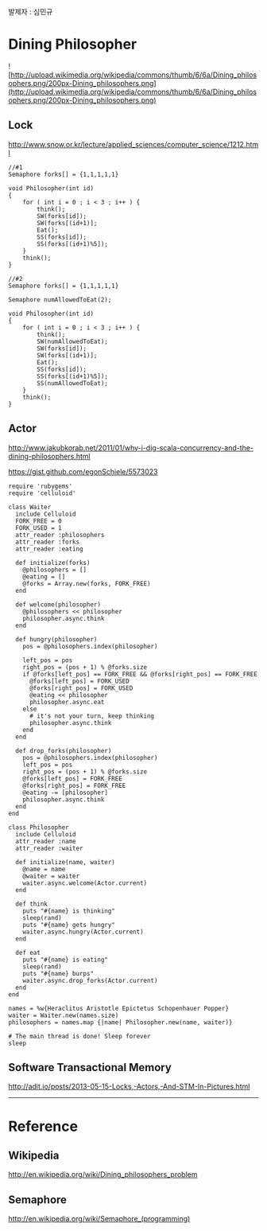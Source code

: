 발제자 : 심민규

# Dining Philosopher

![http://upload.wikimedia.org/wikipedia/commons/thumb/6/6a/Dining_philosophers.png/200px-Dining_philosophers.png](http://upload.wikimedia.org/wikipedia/commons/thumb/6/6a/Dining_philosophers.png/200px-Dining_philosophers.png)

## Lock

http://www.snow.or.kr/lecture/applied_sciences/computer_science/1212.html

```
//#1
Semaphore forks[] = {1,1,1,1,1}

void Philosopher(int id)
{
    for ( int i = 0 ; i < 3 ; i++ ) {
	    think();
		SW(forks[id]);
		SW(forks[(id+1)];
		Eat();
		SS(forks[id]);
		SS(forks[(id+1)%5]);
	}
	think();
}

//#2
Semaphore forks[] = {1,1,1,1,1}

Semaphore numAllowedToEat(2);

void Philosopher(int id)
{
    for ( int i = 0 ; i < 3 ; i++ ) {
	    think();
		SW(numAllowedToEat);
		SW(forks[id]);
		SW(forks[(id+1)];
		Eat();
		SS(forks[id]);
		SS(forks[(id+1)%5]);
		SS(numAllowedToEat);
	}
	think();
}

```

## Actor

http://www.jakubkorab.net/2011/01/why-i-dig-scala-concurrency-and-the-dining-philosophers.html

https://gist.github.com/egonSchiele/5573023

```
require 'rubygems'
require 'celluloid'
 
class Waiter
  include Celluloid
  FORK_FREE = 0
  FORK_USED = 1
  attr_reader :philosophers
  attr_reader :forks
  attr_reader :eating
 
  def initialize(forks)
    @philosophers = []
    @eating = []
    @forks = Array.new(forks, FORK_FREE)
  end
 
  def welcome(philosopher)
    @philosophers << philosopher
    philosopher.async.think
  end
 
  def hungry(philosopher)
    pos = @philosophers.index(philosopher)
 
    left_pos = pos
    right_pos = (pos + 1) % @forks.size
    if @forks[left_pos] == FORK_FREE && @forks[right_pos] == FORK_FREE
      @forks[left_pos] = FORK_USED
      @forks[right_pos] = FORK_USED
      @eating << philosopher
      philosopher.async.eat
    else
      # it's not your turn, keep thinking
      philosopher.async.think
    end
  end
 
  def drop_forks(philosopher)
    pos = @philosophers.index(philosopher)
    left_pos = pos
    right_pos = (pos + 1) % @forks.size
    @forks[left_pos] = FORK_FREE
    @forks[right_pos] = FORK_FREE
    @eating -= [philosopher]
    philosopher.async.think
  end
end
 
class Philosopher
  include Celluloid
  attr_reader :name
  attr_reader :waiter
 
  def initialize(name, waiter)
    @name = name
    @waiter = waiter
    waiter.async.welcome(Actor.current)
  end
 
  def think
    puts "#{name} is thinking"
    sleep(rand)
    puts "#{name} gets hungry"
    waiter.async.hungry(Actor.current)
  end
 
  def eat
    puts "#{name} is eating"
    sleep(rand)
    puts "#{name} burps"
    waiter.async.drop_forks(Actor.current)
  end
end
 
names = %w{Heraclitus Aristotle Epictetus Schopenhauer Popper}
waiter = Waiter.new(names.size)
philosophers = names.map {|name| Philosopher.new(name, waiter)}
 
# The main thread is done! Sleep forever
sleep
```

## Software Transactional Memory

http://adit.io/posts/2013-05-15-Locks,-Actors,-And-STM-In-Pictures.html


---

# Reference

## Wikipedia

http://en.wikipedia.org/wiki/Dining_philosophers_problem

## Semaphore

http://en.wikipedia.org/wiki/Semaphore_(programming)